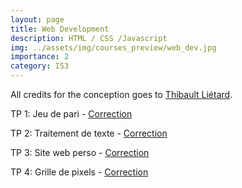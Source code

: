 ```yaml
---
layout: page
title: Web Development
description: HTML / CSS /Javascript
img: ../assets/img/courses_preview/web_dev.jpg
importance: 2
category: IS3
---
```


All credits for the conception goes to [Thibault Liétard](https://thibault.lietard.fr/).

TP 1: Jeu de pari - [Correction](../../assets/html/web_course/TP1/index_TP1.html)

TP 2: Traitement de texte - [Correction](../../assets/html/web_course/TP2/index_TP2.html)

TP 3: Site web perso - [Correction](../../assets/html/web_course/TP3/index_TP3.html)

TP 4: Grille de pixels - [Correction](../../assets/html/web_course/TP4/index_TP4.html)

